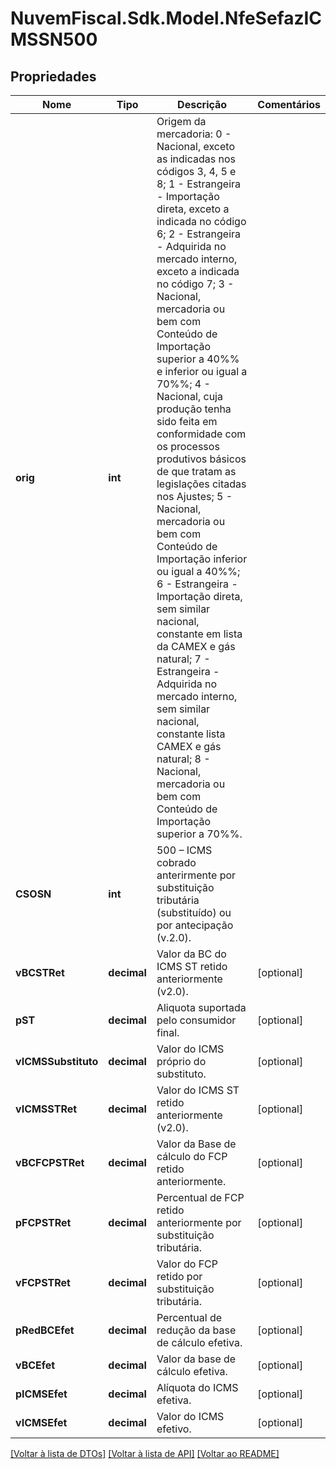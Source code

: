 # NuvemFiscal.Sdk.Model.NfeSefazICMSSN500

## Propriedades

Nome | Tipo | Descrição | Comentários
------------ | ------------- | ------------- | -------------
**orig** | **int** | Origem da mercadoria:  0 - Nacional, exceto as indicadas nos códigos 3, 4, 5 e 8;  1 - Estrangeira - Importação direta, exceto a indicada no código 6;  2 - Estrangeira - Adquirida no mercado interno, exceto a indicada no código 7;  3 - Nacional, mercadoria ou bem com Conteúdo de Importação superior a 40%% e inferior ou igual a 70%%;  4 - Nacional, cuja produção tenha sido feita em conformidade com os processos produtivos básicos de que tratam as legislações citadas nos Ajustes;  5 - Nacional, mercadoria ou bem com Conteúdo de Importação inferior ou igual a 40%%;  6 - Estrangeira - Importação direta, sem similar nacional, constante em lista da CAMEX e gás natural;  7 - Estrangeira - Adquirida no mercado interno, sem similar nacional, constante lista CAMEX e gás natural;  8 - Nacional, mercadoria ou bem com Conteúdo de Importação superior a 70%%. | 
**CSOSN** | **int** | 500 – ICMS cobrado anterirmente por substituição tributária (substituído) ou por antecipação  (v.2.0). | 
**vBCSTRet** | **decimal** | Valor da BC do ICMS ST retido anteriormente (v2.0). | [optional] 
**pST** | **decimal** | Aliquota suportada pelo consumidor final. | [optional] 
**vICMSSubstituto** | **decimal** | Valor do ICMS próprio do substituto. | [optional] 
**vICMSSTRet** | **decimal** | Valor do ICMS ST retido anteriormente  (v2.0). | [optional] 
**vBCFCPSTRet** | **decimal** | Valor da Base de cálculo do FCP retido anteriormente. | [optional] 
**pFCPSTRet** | **decimal** | Percentual de FCP retido anteriormente por substituição tributária. | [optional] 
**vFCPSTRet** | **decimal** | Valor do FCP retido por substituição tributária. | [optional] 
**pRedBCEfet** | **decimal** | Percentual de redução da base de cálculo efetiva. | [optional] 
**vBCEfet** | **decimal** | Valor da base de cálculo efetiva. | [optional] 
**pICMSEfet** | **decimal** | Alíquota do ICMS efetiva. | [optional] 
**vICMSEfet** | **decimal** | Valor do ICMS efetivo. | [optional] 

[[Voltar à lista de DTOs]](../README.md#documentation-for-models) [[Voltar à lista de API]](../README.md#documentation-for-api-endpoints) [[Voltar ao README]](../README.md)

